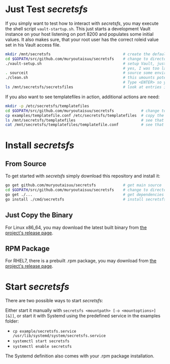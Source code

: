 # Just Test _secretsfs_

If you simply want to test how to interact with _secretsfs_, you may execute the shell script `vault-startup.sh`.
This just starts a development Vault  instance on your host listening on port 8200 and populates some initial values.
It also makes sure, that your root user has the correct roleid value set in his Vault  access file.

```bash
mkdir /mnt/secretsfs                                # create the default mountpoint
cd $GOPATH/src/github.com/muryoutaisuu/secretsfs    # change to directory
./vault-setup.sh                                    # setup Vault, just following instructions on screen
                                                    # yes, I was too lazy to do some string parsing
. sourceit                                          # source some environment variables
./clean.sh                                          # this umounts potentially existing old mounts, build secretsfs anew and mounts it
                                                    # Type <ENTER> so you can see your prompt again
ls /mnt/secretsfs/secretsfiles                      # look at entries inside of that new secretsfs
```

If you also want to see templatefiles in action, additional actions are need:

```bash
mkdir -p /etc/secretsfs/templatefiles
cd $GOPATH/src/github.com/muryoutaisuu/secretsfs            # change to directory
cp examples/templatefile.conf /etc/secretsfs/templatefiles  # copy the template example to the templatefiles
ls /mnt/secretsfs/templatefiles                             # see that the newly copied file now gets listed
cat /mnt/secretsfs/templatefiles/templatefile.conf          # see that the secret is rendered upon this cat
```

# Install _secretsfs_

## From Source

To get started with _secretsfs_ simply download this repository and install it:

```bash
go get github.com/muryoutaisuu/secretsfs            # get main source
cd $GOPATH/src/github.com/muryoutaisuu/secretsfs    # change to directory
go get ./...                                        # get dependencies
go install ./cmd/secretsfs                          # install secretsfs
```

## Just Copy the Binary

For Linux x86_64, you may download the latest built binary from [the project's release page](https://github.com/muryoutaisuu/secretsfs/releases).

## RPM Package

For RHEL7, there is a prebuilt .rpm package, you may download from [the project's release page](https://github.com/muryoutaisuu/secretsfs/releases).

# Start *secretsfs*

There are two possible ways to start *secretsfs*:

Either start it manually with `secretsfs <mountpath> [-o <mountoptions>] [&]]`, or start it with Systemd using the predefined service in the examples folder:

* `cp example/secretsfs.service /usr/lib/systemd/system/secretsfs.service`
* `systemctl start secretsfs`
* `systemctl enable secretsfs`

The Systemd definition also comes with your .rpm package installation.
